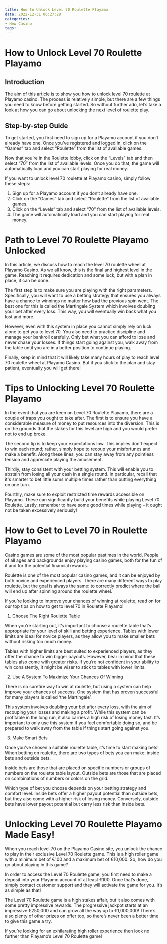 ```yaml
---
title: How to Unlock Level 70 Roulette Playamo
date: 2022-12-31 06:27:28
categories:
- New Casino
tags:
---
```



#  How to Unlock Level 70 Roulette Playamo

## Introduction

The aim of this article is to show you how to unlock level 70 roulette at Playamo casino. The process is relatively simple, but there are a few things you need to know before getting started. So without further ado, let’s take a look at how you can go about unlocking the next level of roulette play.

## Step-by-step Guide

To get started, you first need to sign up for a Playamo account if you don’t already have one. Once you’ve registered and logged in, click on the “Games” tab and select “Roulette” from the list of available games.

Now that you’re in the Roulette lobby, click on the “Levels” tab and then select “70” from the list of available levels. Once you do that, the game will automatically load and you can start playing for real money.

If you want to unlock level 70 roulette at Playamo casino, simply follow these steps:

1) Sign up for a Playamo account if you don’t already have one.
2) Click on the “Games” tab and select “Roulette” from the list of available games.
3) Click on the “Levels” tab and select “70” from the list of available levels.
4) The game will automatically load and you can start playing for real money.

#  Path to Level 70 Roulette Playamo Unlocked

In this article, we discuss how to reach the level 70 roulette wheel at Playamo Casino. As we all know, this is the final and highest level in the game. Reaching it requires dedication and some luck, but with a plan in place, it can be done.

The first step is to make sure you are playing with the right parameters. Specifically, you will want to use a betting strategy that ensures you always have a chance to winnings no matter how bad the previous spin went. The best one for this is called the Martingale System which involves doubling your bet after every loss. This way, you will eventually win back what you lost and more.

However, even with this system in place you cannot simply rely on luck alone to get you to level 70. You also need to practice discipline and manage your bankroll carefully. Only bet what you can afford to lose and never chase your losses. If things start going against you, walk away from the table until you are in a better position to continue playing.

Finally, keep in mind that it will likely take many hours of play to reach level 70 roulette wheel at Playamo Casino. But if you stick to the plan and stay patient, eventually you will get there!

#  Tips to Unlocking Level 70 Roulette Playamo

In the event that you are keen on Level 70 Roulette Playamo, there are a couple of traps you ought to take after. The first is to ensure you have a considerable measure of money to put resources into the diversion. This is on the grounds that the stakes for this level are high and you would prefer not to end up broke.

The second tip is to keep your expectations low. This implies don't expect to win each round; rather, simply hope to recoup your misfortunes and make a benefit. Along these lines, you can stay away from any pointless tension and appreciate playing the amusement.

Thirdly, stay consistent with your betting system. This will enable you to abstain from losing all your cash in a single round. In particular, recall that it's smarter to bet little sums multiple times rather than putting everything on one turn.

Fourthly, make sure to exploit restricted time rewards accessible on Playamo. These can significantly build your benefits while playing Level 70 Roulette. Lastly, remember to have some good times while playing – it ought not be taken excessively seriously!

#  How to Get to Level 70 in Roulette Playamo

Casino games are some of the most popular pastimes in the world. People of all ages and backgrounds enjoy playing casino games, both for the fun of it and for the potential financial rewards.

Roulette is one of the most popular casino games, and it can be enjoyed by both novice and experienced players. There are many different ways to play roulette, but the goal is always the same: to correctly predict where the ball will end up after spinning around the roulette wheel.

If you’re looking to improve your chances of winning at roulette, read on for our top tips on how to get to level 70 in Roulette Playamo!

1. Choose The Right Roulette Table

When you’re starting out, it’s important to choose a roulette table that’s appropriate for your level of skill and betting experience. Tables with lower limits are ideal for novice players, as they allow you to make smaller bets without risking too much money.

Tables with higher limits are best suited to experienced players, as they offer the chance to win bigger payouts. However, bear in mind that these tables also come with greater risks. If you’re not confident in your ability to win consistently, it might be wiser to stick to tables with lower limits.

2. Use A System To Maximize Your Chances Of Winning

There is no surefire way to win at roulette, but using a system can help improve your chances of success. One system that has proven successful for many players is called ‘the Martingale’.

This system involves doubling your bet after every loss, with the aim of recouping your losses and making a profit. While this system can be profitable in the long run, it also carries a high risk of losing money fast. It’s important to only use this system if you feel comfortable doing so, and be prepared to walk away from the table if things start going against you.

3. Make Smart Bets


Once you’ve chosen a suitable roulette table, it’s time to start making bets! When betting on roulette, there are two types of bets you can make: inside bets and outside bets.


      

  Inside bets are those that are placed on specific numbers or groups of numbers on the roulette table layout. Outside bets are those that are placed on combinations of numbers or colors on the grid.

     

  Which type of bet you choose depends on your betting strategy and comfort level. Inside bets offer a higher payout potential than outside bets, but they also come with a higher risk of losing money. Conversely, outside bets have lower payout potential but carry less risk than inside bets.

#  Unlocking Level 70 Roulette Playamo Made Easy!

When you reach level 70 on the Playamo Casino site, you unlock the chance to play in their exclusive Level 70 Roulette game. This is a high roller game with a minimum bet of €100 and a maximum bet of €10,000. So, how do you go about playing in this game?

In order to access the Level 70 Roulette game, you first need to make a deposit into your Playamo account of at least €100. Once that’s done, simply contact customer support and they will activate the game for you. It’s as simple as that!

The Level 70 Roulette game is a high stakes affair, but it also comes with some pretty impressive rewards. The progressive jackpot starts at an impressive €250,000 and can grow all the way up to €1,000,000! There’s also plenty of other prizes on offer too, so there’s never been a better time to give this game a try.

If you’re looking for an exhilarating high roller experience then look no further than Playamo’s Level 70 Roulette game!